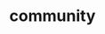 ---
layout: blog-category-archive
title: community
permalink: /blog/category/community/
archive-name: community
archive-type: Category
breadcrumb: blog
---